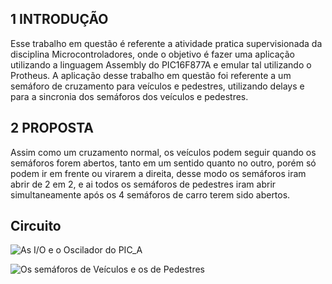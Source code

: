 ## 1 INTRODUÇÃO
Esse trabalho em questão é referente a atividade pratica supervisionada da 
disciplina Microcontroladores, onde o objetivo é fazer uma aplicação utilizando a 
linguagem Assembly do PIC16F877A e emular tal utilizando o Protheus.
A aplicação desse trabalho em questão foi referente a um semáforo de 
cruzamento para veículos e pedestres, utilizando delays e para a sincronia dos 
semáforos dos veículos e pedestres.

## 2 PROPOSTA
Assim como um cruzamento normal, os veículos podem seguir quando os 
semáforos forem abertos, tanto em um sentido quanto no outro, porém só podem ir 
em frente ou virarem a direita, desse modo os semáforos iram abrir de 2 em 2, e ai 
todos os semáforos de pedestres iram abrir simultaneamente após os 4 semáforos de 
carro terem sido abertos.

## Circuito

![As I/O e o Oscilador do PIC_A](https://user-images.githubusercontent.com/44614612/195274321-912b4759-2735-4509-b9c3-b457bf0f979f.png)

![Os semáforos de Veículos e os de Pedestres](https://user-images.githubusercontent.com/44614612/195274445-ac1765db-503f-4554-b2b5-a7e25bcbf725.png)
